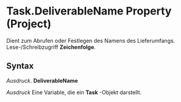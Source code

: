 
# Task.DeliverableName Property (Project)

Dient zum Abrufen oder Festlegen des Namens des Lieferumfangs. Lese-/Schreibzugriff  **Zeichenfolge**.


## Syntax

 _Ausdruck_. **DeliverableName**

 _Ausdruck_ Eine Variable, die ein **Task** -Objekt darstellt.

